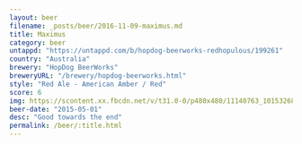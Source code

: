 ```yaml
---
layout: beer
filename: _posts/beer/2016-11-09-maximus.md
title: Maximus
category: beer
untappd: "https://untappd.com/b/hopdog-beerworks-redhopulous/199261"
country: "Australia"
brewery: "HopDog BeerWorks"
breweryURL: "/brewery/hopdog-beerworks.html"
style: "Red Ale - American Amber / Red"
score: 6
img: https://scontent.xx.fbcdn.net/v/t31.0-0/p480x480/11140763_10153268299603745_965318376264137516_o.jpg?_nc_cat=103&_nc_ohc=NGxLd-2tISMAQmYCzHRf4m_1Jny7Q0ZhvJ-LnApK-jM40rN7tox9dyWEQ&_nc_ht=scontent.xx&oh=3c7b52f0d2d4f6e5aac4784cde679a94&oe=5E4BC581
beer-date: "2015-05-01"
desc: "Good towards the end"
permalink: /beer/:title.html
---
```

